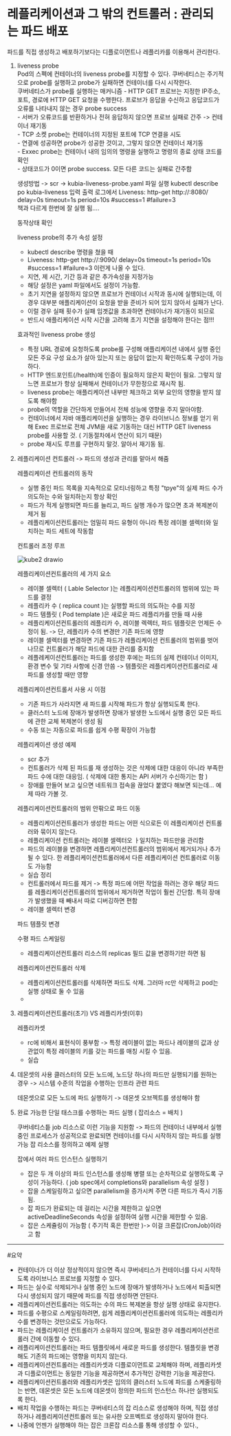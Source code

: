 # 레플리케이션과 그 밖의 컨트롤러 : 관리되는 파드 배포  

파드를 직접 생성하고 배포하기보다는 디플로이먼트나 레플리카를 이용해서 관리한다.  

1. liveness probe  
      Pod의 스펙에 컨테이너의 liveness probe를 지정할 수 있다.
      쿠버네티스는 주기적으로 probe를 실행하고 probe가 실패하면 컨테이너를 다시 시작한다.  
      쿠버네티스가 probe를 실행하는 매커니즘
        - HTTP GET 프로브는 지정한 IP주소, 포트, 경로에 HTTP GET 요청을 수행한다. 프로브가 응답을 수신하고 응답코드가 오류를 나타내지 않는 경우 probe success  
        - 서버가 오류코드를 반환하거나 전혀 응답하지 않으면 프로브 실패로 간주 -> 컨테이너 재기동  
        - TCP 소켓 probe는 컨테이너의 지정된 포트에 TCP 연결을 시도  
        - 연결에 성공하면 probe가 성공한 것이고, 그렇지 않으면 컨테이너 재기동  
        - Exxec probe는 컨테이너 내의 임의의 명령을 실행하고 명령의 종료 상태 코드를 확인  
        - 상태코드가 0이면 probe success. 모든 다른 코드는 실패로 간주함  


     생성방법 -> scr -> kubia-liveness-probe.yaml 파일 실행
          kubectl describe po kubia-liveness 입력
          출력 로그에서
          Liveness:       http-get http://:8080/ delay=0s timeout=1s period=10s #success=1 #failure=3   
          책과 다르게 한번에 잘 실행 됨....
     
     동작상태 확인
     
     liveness probe의 추가 속성 설정  
     - kubectl describe 명령을 쳤을 때
     - Liveness: http-get http://:9090/ delay=0s timeout=1s period=10s #success=1 #failure=3 이런게 나올 수 있다.
     - 지연, 제 시간, 기간 등과 같은 추가속성을 지정가능
     - 해당 설정은 yaml 파일에서도 설정이 가능함.
     - 초기 지연을 설정하지 않으면 프로브가 컨테이너 시작과 동시에 실행되는데, 이 경우 대부분 애플리케이션이 요청을 받을 준비가 되어 있지 않아서 실패가 난다.
     - 이럴 경우 실패 횟수가 실패 임곗값을 초과하면 컨테이너가 재기동이 되므로
     - 반드시 애플리케이션 시작 시간을 고려해 초기 지연을 설정해야 한다는 점!!!


     효과적인 liveness probe 생성  
     - 특정 URL 경로에 요청하도록 probe를 구성해 애플리케이션 내에서 실행 중인 모든 주요 구성 요소가 살아 있는지 또는 응답이 없는지 확인하도록 구성이 가능하다.
     - HTTP 엔드포인트(/health)에 인증이 필요하지 않은지 확인이 필요. 그렇지 않느면 프로브가 항상 실패해서 컨테이너가 무한정으로 재시작 됨.
     - liveness probe는 애플리케이션 내부만 체크하고 외부 요인의 영향을 받지 않도록 해야함  
     - probe의 역할을 간단하게 만들어서 전체 성능에 영향을 주지 말아야함.
     - 컨테이너에서 자바 애플리케이션을 실행하는 경우 라이브니스 정보를 얻기 위해 Exec 프로브로 전체 JVM을 새로 기동하는 대신 HTTP GET liveness probe를 사용할 것. ( 기동절차에서 연산이 되기 때문)
     - probe 재시도 루프를 구현하지 말것. 알아서 재기동 됨.




2. 레플리케이션 컨트롤러 -> 파드의 생성과 관리를 맡아서 해줌

     레플리케이션 컨트롤러의 동작
     - 실행 중인 파드 목록을 지속적으로 모티너링하고 특정 "tpye"의 실제 파드 수가 의도하는 수와 일치하는지 항상 확인
     - 파드가 적게 실행되면 파드를 늘리고, 파드 실행 개수가 많으면 초과 복제본이 제거 됨
     - 레플리케이션컨트롤러는 엄밀히 파드 유형이 아니라 특정 레이블 셀렉터와 일치하는 파드 세트에 작동함


     컨트롤러 조정 루프  
     
     ![kube2 drawio](https://user-images.githubusercontent.com/91730236/157252822-c62525ab-177a-4adb-878c-5bd638614145.png)
     
     레플리케이션컨트롤러의 세 가지 요소
     - 레이블 셀렉터 ( Lable Selector )는 레플리케이션컨트롤러의 범위에 있는 파드를 결정
     - 레플리카 수 ( replica count )는 실행할 파드의 의도하는 수를 지정
     - 파드 템플릿 ( Pod template )은 새로운 파드 레플리카를 만들 때 사용
     - 레플리케이션컨트롤러의 레플리카 수, 레이블 렉렉터, 파드 템플릿은 언제든 수정이 됨. -> 단, 레플리카 수의 변경만 기존 파드에 영향
     - 레이블 셀렉터를 변경하면 기존 파드가 레플리케이션 컨트롤러의 범위를 벗어나므로 컨트롤러가 해당 파드에 대한 관리를 중지함
     - 레플레케이션컨트롤러는 파드를 생성한 후에는 파드의 실제 컨테이너 이미지, 환경 변수 및 기타 사항에 신경 안씀 -> 템플릿은 레플리케이션컨트롤러로 새 파드를 생성할 때만 영향


    레플리케이션컨트롤서 사용 시 이점
    - 기존 파드가 사라지면 새 파드를 시작해 파드가 항상 실행되도록 한다.
    - 클러스터 노드에 장애가 발생하면 장애가 발생한 노드에서 실행 중인 모든 파드에 관한 교체 복제본이 생성 됨
    - 수동 또는 자동으로 파드를 쉽게 수평 확장이 가능함


    레플리케이션 생성 예제
    - scr 추가
    - 컨트롤러가 삭제 된 파드를 재 생성하는 것은 삭제에 대한 대응이 아니라 부족한 파드 수에 대한 대응임. ( 삭제에 대한 통지는 API 서버가 수신하기는 함 )
    - 장애를 만들어 보고 싶으면 네트워크 접속을 끊었다 붙였다 해보면 되는데... 예제 따라 가볼 것.


     레플리케이션컨트롤러의 범위 안팎으로 파드 이동
     - 레플리케이션컨트롤러가 생성한 파드는 어떤 식으로든 이 레플리케이션 컨트롤러와 묶이지 않는다.
     - 레플리케이션 컨트롤러는 레이블 셀렉터오 ㅏ일치하는 파드만을 관리함
     - 파드의 레이블을 변경하면 레플리케이션컨트롤러의 범위에서 제거되거나 추가될 수 있다. 한 레플리케이션컨트롤러에서 다른 레플리케이션 컨트롤러로 이동도 가능함
     - 실습 정리
     - 컨트롤러에서 파드를 제거 -> 특정 파드에 어떤 작업을 하려는 경우 해당 파드를 레플리케이션컨트롤러의 범위에서 제거하면 작업이 훨씬 간단함. 특히 장애가 발생했을 때 빼내서 따로 디버깅하면 편함
     - 레이블 셀렉터 변경


     파드 템플릿 변경
     
     수평 파드 스케일링
     - 레플리케이션컨트롤러 리소스의 replicas 필드 값을 변경하기만 하면 됨


     레플리케이션컨트롤러 삭제
     - 레플리케이션컨트롤러를 삭제하면 파드도 삭제. 그러마 rc만 삭제하고 pod는 실행 상태로 둘 수 있음
     - 


3. 레플리케이션컨트롤러(초기) VS 레플리카셋(이후)

     레플리카셋
     - rc에 비해서 표현식이 풍부함 -> 특정 레이블이 없는 파드나 레이블의 값과 상관없이 특정 레이블의 키를 갖는 파드를 매칭 시킬 수 있음.
     - 실습


4. 데몬셋의 사용
     클러스터의 모든 노드에, 노드당 하나의 파드만 실행되기를 원하는 경우 -> 시스템 수준의 작업을 수행하는 인프라 관련 파드
     
     데몬셋으로 모든 노드에 파드 실행하기 -> 데몬셋 오브젝트를 생성해야 함
     
     
5. 완료 가능한 단일 태스크를 수행하는 파드 실행 ( 잡리소스 = 배치 )

     쿠버네티스틑 job 리소스로 이런 기능을 지원함 -> 파드의 컨테이너 내부에서 실행 중인 프로세스가 성공적으로 완료되면 컨테이너를 다시 시작하지 않는 파드를 실행 가능
     잡 리소스를 정의하고 예제 실행
     
     잡에서 여러 파드 인스턴스 실행하기
     - 잡은 두 개 이상의 파드 인스턴스를 생성해 병렬 또는 순차적으로 실행하도록 구성이 가능하다. ( job spec에서 completions와 parallelism 속성 설정 )
     - 잡을 스케일링하고 싶으면 parallelism을 증가시켜 주면 다른 파드가 즉시 기동 됨.
     - 잡 파드가 완료되는 데 걸리는 시간을 제한하고 싶으면 activeDeadlineSeconds 속성을 설정하여 실행 시간을 제한할 수 있음.
     - 잡은 스케쥴링이 가능함 ( 주기적 혹은 한번만 )-> 이걸 크론잡(CronJob)이라고 함






-------------------------------------
#요약
- 컨테이너가 더 이상 정상적이지 않으면 즉시 쿠버네티스가 컨테이너를 다시 시작하도록 라이브니스 프로브를 지정할 수 있다.
- 파드는 실수로 삭제되거나 실행 중인 노드에 장애가 발생하거나 노드에서 퇴출되면 다시 생성되지 않기 때문에 파드를 직접 생성하면 안된다.
- 레플리케이션컨트롤러는 의도하는 수의 파드 복제본을 항상 실행 상태로 유지한다.
- 파드를 수평으로 스케일링하려면, 쉽게  레플리케이션컨트롤러에 의도하는 레플리카 수를 변경하는 것만으로도 가능하다.
- 파드는 레플리케이션 컨트롤러가 소유하지 않으며, 필요한 경우 레플리케이션컨르롤러 간에 이동할 수 있다.
- 레플리케이션컨트롤러는 파드 템플릿에서 새로운 파드를 생성한다. 템플릿을 변경해도 기존의 파드에는 영향을 미치지 않는다.
- 레플리케이션컨트롤러는 레플리카셋과 디플로이먼트로 교체해야 하며, 레플리카셋과 디플로이먼트는 동일한 기능을 제공하면서 추가적인 강력한 기능을 제공한다.
- 레플리케이션컨트롤러와 레플리카셋은 임의의 클러스터 노드에 파드를 스케줄링하는 반면, 데몬셋은 모든 노드에 데몬셋이 정의한 파드의 인스턴스 하나만 실행되도록 한다.
- 배치 작업을 수행하는 파드는 쿠버네티스의 잡 리소스로 생성해야 하며, 직접 생성하거나 레플리케이션컨트롤러 또는 유사한 오프벡트로 생성하지 말아야 한다.
- 나중에 언젠가 실행해야 하는 잡은 크론잡 리소스를 통해 생성할 수 있다.,





